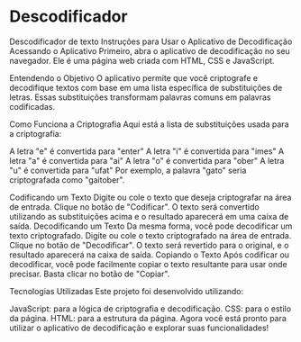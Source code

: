 # Descodificador
Descodificador de texto
Instruções para Usar o Aplicativo de Decodificação
Acessando o Aplicativo
Primeiro, abra o aplicativo de decodificação no seu navegador. Ele é uma página web criada com HTML, CSS e JavaScript.

Entendendo o Objetivo
O aplicativo permite que você criptografe e decodifique textos com base em uma lista específica de substituições de letras. Essas substituições transformam palavras comuns em palavras codificadas.

Como Funciona a Criptografia
Aqui está a lista de substituições usada para a criptografia:

A letra "e" é convertida para "enter"
A letra "i" é convertida para "imes"
A letra "a" é convertida para "ai"
A letra "o" é convertida para "ober"
A letra "u" é convertida para "ufat"
Por exemplo, a palavra "gato" seria criptografada como "gaitober".

Codificando um Texto
Digite ou cole o texto que deseja criptografar na área de entrada.
Clique no botão de "Codificar". O texto será convertido utilizando as substituições acima e o resultado aparecerá em uma caixa de saída.
Decodificando um Texto
Da mesma forma, você pode decodificar um texto criptografado. Digite ou cole o texto criptografado na área de entrada.
Clique no botão de "Decodificar". O texto será revertido para o original, e o resultado aparecerá na caixa de saída.
Copiando o Texto
Após codificar ou decodificar, você pode facilmente copiar o texto resultante para usar onde precisar. Basta clicar no botão de "Copiar".

Tecnologias Utilizadas
Este projeto foi desenvolvido utilizando:

JavaScript: para a lógica de criptografia e decodificação.
CSS: para o estilo da página.
HTML: para a estrutura da página.
Agora você está pronto para utilizar o aplicativo de decodificação e explorar suas funcionalidades!
